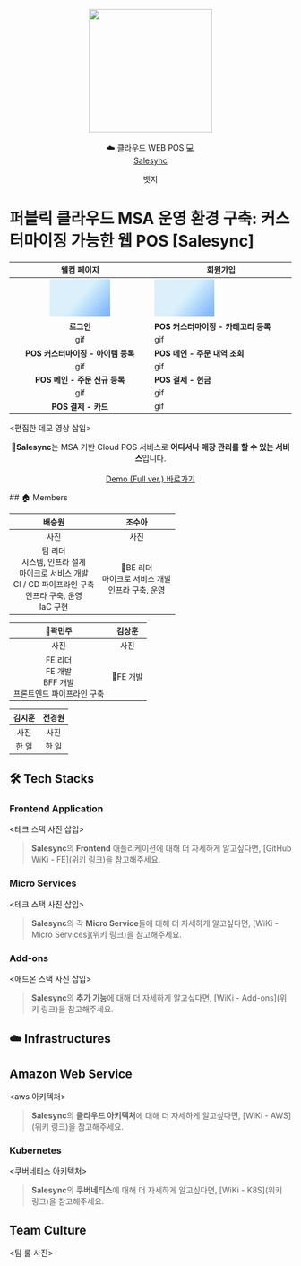 <p align="center">
    <img src="logo" width="220" height="220">
</p>

<div align="center">

  ☁️ 클라우드 WEB POS 💻 <br>
[Salesync](https://salesync.site)

</div>

<div align="center">

뱃지

</div>

# 퍼블릭 클라우드 MSA 운영 환경 구축: 커스터마이징 가능한 웹 POS [Salesync]

| 웰컴 페이지 | 회원가입 |
| :--: | ---- |
| <img src="https://github.com/ssg-salesync/.github/blob/main/assets/welcome.gif" alt = "welcome gif" style="max-width: 45%;"> | <img src="https://github.com/ssg-salesync/.github/blob/main/assets/welcome.gif" alt = "welcome gif" style="max-width: 45%;"> |
| **로그인** | **POS 커스터마이징 - 카테고리 등록** |
| gif | gif |
| **POS 커스터마이징 - 아이템 등록** | **POS 메인 - 주문 내역 조회** |
| gif | gif |
| **POS 메인 - 주문 신규 등록** | **POS 결제 - 현금** |
| gif | gif |
| **POS 결제 - 카드** | gif |

<편집한 데모 영상 삽입>

<p align="center">
    <b>Salesync</b>는 MSA 기반 Cloud POS 서비스로 <b>어디서나 매장 관리를 할 수 있는 서비스</b>입니다.<br><br>
    <a href=데모풀버전유튜브링크>Demo (Full ver.) 바로가기</a>
</p>
## 🏠 Members

| 배승원 | 조수아 |
| :--: | :--: |
| 사진 | 사진 |
| 팀 리더<br>시스템, 인프라 설계<br>마이크로 서비스 개발<br>CI / CD 파이프라인 구축<br>인프라 구축, 운영<br>IaC 구현 | BE 리더<br>마이크로 서비스 개발<br>인프라 구축, 운영 |

| 곽민주 | 김상훈 |
| :--: | :--: |
| 사진 | 사진 |
| FE 리더<br>FE 개발<br>BFF 개발<br>프론트엔드 파이프라인 구축 | FE 개발 |

| 김지훈 | 전경원 |
| :--: | :--: |
| 사진 | 사진 |
| 한 일 | 한 일 |

## 🛠 Tech Stacks
### Frontend Application

<테크 스택 사진 삽입>

> <b>Salesync</b>의 <b>Frontend</b> 애플리케이션에 대해 더 자세하게 알고싶다면, [GitHub WiKi - FE](위키 링크)을 참고해주세요.

### Micro Services

<테크 스택 사진 삽입>

> <b>Salesync</b>의 각 <b>Micro Service</b>들에 대해 더 자세하게 알고싶다면, [WiKi - Micro Services](위키 링크)을 참고해주세요.

### Add-ons

<애드온 스택 사진 삽입>

>  <b>Salesync</b>의 <b>추가 기능</b>에 대해 더 자세하게 알고싶다면, [WiKi - Add-ons](위키 링크)을 참고해주세요.

## ☁️ Infrastructures
## Amazon Web Service

<aws 아키텍처>

> <b>Salesync</b>의 <b>클라우드 아키텍처</b>에 대해 더 자세하게 알고싶다면, [WiKi - AWS](위키 링크)을 참고해주세요.

### Kubernetes

<쿠버네티스 아키텍처>

> <b>Salesync</b>의 <b>쿠버네티스</b>에 대해 더 자세하게 알고싶다면, [WiKi - K8S](위키 링크)을 참고해주세요.

## Team Culture

<팀 룰 사진>
